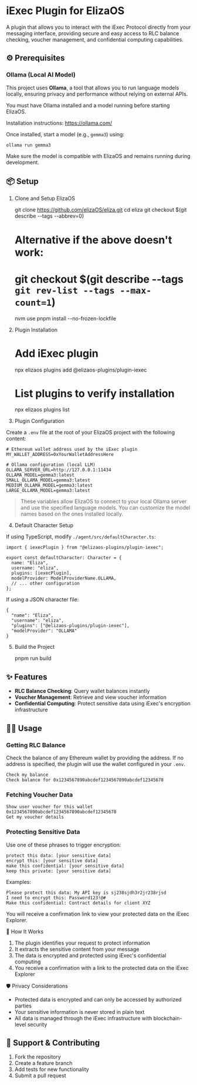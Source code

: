 iExec Plugin for ElizaOS
=========================

A plugin that allows you to interact with the iExec Protocol directly from your messaging interface, providing secure and easy access to RLC balance checking, voucher management, and confidential computing capabilities.

⚙️ Prerequisites
----------------

### Ollama (Local AI Model)

This project uses **Ollama**, a tool that allows you to run language models locally, ensuring privacy and performance without relying on external APIs.

You must have Ollama installed and a model running before starting ElizaOS.

Installation instructions: https://ollama.com/

Once installed, start a model (e.g., `gemma3`) using:

    ollama run gemma3

Make sure the model is compatible with ElizaOS and remains running during development.

📦 Setup
--------

1. Clone and Setup ElizaOS

    git clone https://github.com/elizaOS/eliza.git
    cd eliza
    git checkout $(git describe --tags --abbrev=0)
    # Alternative if the above doesn't work:
    # git checkout $(git describe --tags `git rev-list --tags --max-count=1`)
    nvm use
    pnpm install --no-frozen-lockfile

2. Plugin Installation

    # Add iExec plugin
    npx elizaos plugins add @elizaos-plugins/plugin-iexec

    # List plugins to verify installation
    npx elizaos plugins list

3. Plugin Configuration

Create a `.env` file at the root of your ElizaOS project with the following content:

    # Ethereum wallet address used by the iExec plugin
    MY_WALLET_ADDRESS=0xYourWalletAddressHere

    # Ollama configuration (local LLM)
    OLLAMA_SERVER_URL=http://127.0.0.1:11434
    OLLAMA_MODEL=gemma3:latest
    SMALL_OLLAMA_MODEL=gemma3:latest
    MEDIUM_OLLAMA_MODEL=gemma3:latest
    LARGE_OLLAMA_MODEL=gemma3:latest

> These variables allow ElizaOS to connect to your local Ollama server and use the specified language models. You can customize the model names based on the ones installed locally.

4. Default Character Setup

If using TypeScript, modify `./agent/src/defaultCharacter.ts`:

    import { iexecPlugin } from "@elizaos-plugins/plugin-iexec";

    export const defaultCharacter: Character = {
      name: "Eliza",
      username: "eliza",
      plugins: [iexecPlugin],
      modelProvider: ModelProviderName.OLLAMA,
      // ... other configuration
    };

If using a JSON character file:

    {
      "name": "Eliza",
      "username": "eliza",
      "plugins": ["@elizaos-plugins/plugin-iexec"],
      "modelProvider": "OLLAMA"
    }

5. Build the Project

    pnpm run build

✨ Features
-----------

- **RLC Balance Checking**: Query wallet balances instantly
- **Voucher Management**: Retrieve and view voucher information
- **Confidential Computing**: Protect sensitive data using iExec's encryption infrastructure

🧑‍💻 Usage
----------

### Getting RLC Balance

Check the balance of any Ethereum wallet by providing the address. If no address is specified, the plugin will use the wallet configured in your `.env`.

    Check my balance
    Check balance for 0x1234567890abcdef1234567890abcdef12345678

### Fetching Voucher Data

    Show user voucher for this wallet 0x1234567890abcdef1234567890abcdef12345678
    Get my voucher details

### Protecting Sensitive Data

Use one of these phrases to trigger encryption:

    protect this data: [your sensitive data]
    encrypt this: [your sensitive data]
    make this confidential: [your sensitive data]
    keep this private: [your sensitive data]

Examples:

    Please protect this data: My API key is sj238sjdh3r2jr238rjsd
    I need to encrypt this: Password123!@#
    Make this confidential: Contract details for client XYZ

You will receive a confirmation link to view your protected data on the iExec Explorer.

🔐 How It Works

1. The plugin identifies your request to protect information
2. It extracts the sensitive content from your message
3. The data is encrypted and protected using iExec's confidential computing
4. You receive a confirmation with a link to the protected data on the iExec Explorer

🛡️ Privacy Considerations

- Protected data is encrypted and can only be accessed by authorized parties
- Your sensitive information is never stored in plain text
- All data is managed through the iExec infrastructure with blockchain-level security

🤝 Support & Contributing
--------------------------

1. Fork the repository
2. Create a feature branch
3. Add tests for new functionality
4. Submit a pull request

